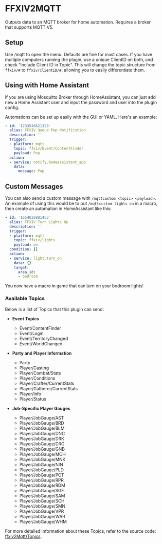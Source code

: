 # FFXIV2MQTT

Outputs data to an MQTT broker for home automation.
Requires a broker that supports MQTT V5.

## Setup

Use /mqtt to open the menu.
Defaults are fine for most cases. If you have multiple computers running the plugin, use a unique ClientID on both, and
check "Include Client ID in Topic". This will change the topic structure from `ffxiv/#` to `ffxiv/ClientID/#`, allowing
you to easily differentiate them.

## Using with Home Assistant

If you are using Mosquitto Broker through HomeAssistant, you can just add new a Home Assistant user and input the
password and user into the plugin config.

Automations can be set up easily with the GUI or YAML. Here's an example:

```yaml
- id: '1233546621323'
  alias: FFXIV Queue Pop Notification
  description: ''
  trigger:
  - platform: mqtt
    topic: ffxiv/Event/ContentFinder
    payload: Pop
  action:
  - service: notify.homeassistant_app
    data:
      message: Pop
```

## Custom Messages

You can also send a custom message with  `/mqttcustom <topic> <payload>`. An example of using this would be to
put `/mqttcustom lights on` in a macro, then create an automation in HomeAssistant like this:

```yaml
- id: '1654026881455'
  alias: FFXIV Turn Lights Up
  description: ''
  trigger:
  - platform: mqtt
    topic: ffxiv/lights
    payload: on
  condition: []
  action:
  - service: light.turn_on
    data: {}
    target:
      area_id:
      - bedroom
```

You now have a macro in game that can turn on your bedroom lights!

### Available Topics

Below is a list of Topics that this plugin can send:

- **Event Topics**  
  - Event/ContentFinder  
  - Event/Login  
  - Event/TerritoryChanged  
  - Event/WorldChanged  

- **Party and Player Information**  
  - Party  
  - Player/Casting  
  - Player/Combat/Stats  
  - Player/Conditions  
  - Player/Crafter/CurrentStats  
  - Player/Gatherer/CurrentStats  
  - Player/Info  
  - Player/Status  

- **Job-Specific Player Gauges**  
  - Player/JobGauge/AST  
  - Player/JobGauge/BRD  
  - Player/JobGauge/BLM  
  - Player/JobGauge/DNC  
  - Player/JobGauge/DRK  
  - Player/JobGauge/DRG  
  - Player/JobGauge/GNB  
  - Player/JobGauge/MCH  
  - Player/JobGauge/MNK  
  - Player/JobGauge/NIN  
  - Player/JobGauge/PLD  
  - Player/JobGauge/PCT  
  - Player/JobGauge/RPR  
  - Player/JobGauge/RDM  
  - Player/JobGauge/SGE  
  - Player/JobGauge/SAM  
  - Player/JobGauge/SCH  
  - Player/JobGauge/SMN  
  - Player/JobGauge/VPR  
  - Player/JobGauge/WAR  
  - Player/JobGauge/WHM  

For more detailed information about these Topics, refer to the source code: [ffxiv2Mqtt/Topics](/ffxiv2Mqtt/Topics).
